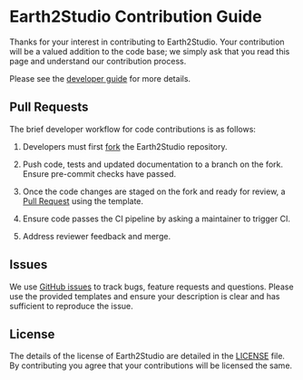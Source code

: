 # Earth2Studio Contribution Guide

Thanks for your interest in contributing to Earth2Studio.
Your contribution will be a valued addition to the code base; we simply
ask that you read this page and understand our contribution process.

Please see the [developer guide](https://nvidia.github.io/earth2studio/userguide/developer/overview.html)
for more details.

## Pull Requests

The brief developer workflow for code contributions is as follows:

1. Developers must first [fork](https://help.github.com/en/articles/fork-a-repo)
the Earth2Studio repository.

2. Push code, tests and updated documentation to a branch on the fork. Ensure pre-commit
checks have passed.

3. Once the code changes are staged on the fork and ready for review, a
[Pull Request](https://help.github.com/en/articles/about-pull-requests) using the
template.

4. Ensure code passes the CI pipeline by asking a maintainer to trigger CI.

5. Address reviewer feedback and merge.

## Issues

We use [GitHub issues](https://github.com/NVIDIA/earth2studio/issues) to track bugs,
feature requests and questions.
Please use the provided templates and ensure your description is clear and has
sufficient to reproduce the issue.

## License

The details of the license of Earth2Studio are detailed in the [LICENSE](./LICENSE)
file. By contributing you agree that your contributions will be licensed the same.
